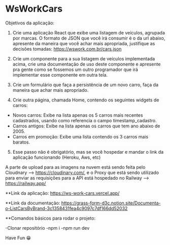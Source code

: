 # WsWorkCars

Objetivos da aplicação:

1) Crie uma aplicação React que exibe uma listagem de veículos, agrupada por marcas. O
formato de JSON que você irá consumir é o da url abaixo, apresente da maneira que você
achar mais apropriada, justifique as decisões tomadas:
https://wswork.com.br/cars.json

2) Crie um componente para a sua listagem de veículos implementada acima, crie uma
documentação de uso deste componente e apresente pra gente como se fossemos um
outro programador que irá implementar esse componente em outra tela.

3) Crie um formulário que faça a persistência de um novo carro, faça da maneira que achar
mais apropriado.

4) Crie outra página, chamada Home, contendo os seguintes widgets de carros:

- Novos carros: Exibe na lista apenas os 5 carros mais recentes cadastrados,
usando como referencia o campo timestamp_cadastro.
- Carros antigos: Exibe na lista apenas os carros que tem ano abaixo de 2005.
- Carros em promoção: Exibe uma lista contendo os 3 carros mais baratos.

5) Esse passo não é obrigatório, mas se você hospedar e mandar o link da aplicação
funcionando (Heroku, Aws, etc)

A parte de upload para as imagens na nuvem está sendo feita pelo Cloudnary --> https://cloudinary.com/, e o 
Proxy que está sendo utilizado para enviar as requisições para a API está hospedado no Railway --> https://railway.app/

**Link da aplicação: https://ws-work-cars.vercel.app/

**Link da documentação: https://grass-form-d3c.notion.site/Documenta-o-ListCarsByBrand-3c1358431fea4c9097c7df166dd52032

**Comandos básicos para rodar o projeto:

-Clonar repositório
-npm i
-npm run dev

Have Fun 😁
